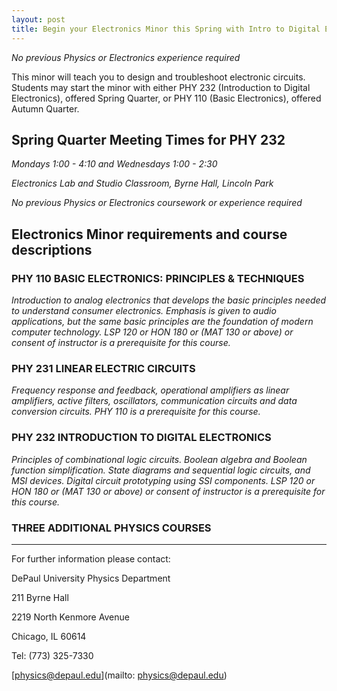 ```yaml
---
layout: post
title: Begin your Electronics Minor this Spring with Intro to Digital Electronics
---
```


*No previous Physics or Electronics experience required*

This minor will teach you to design and troubleshoot electronic circuits.  Students may start the minor with either PHY 232 (Introduction to Digital Electronics), offered Spring Quarter, or PHY 110 (Basic Electronics), offered Autumn Quarter.

## Spring Quarter Meeting Times for PHY 232 ##

*Mondays 1:00 - 4:10 and Wednesdays 1:00 - 2:30*

*Electronics Lab and Studio Classroom, Byrne Hall, Lincoln Park*

*No previous Physics or Electronics coursework or experience required*


## Electronics Minor requirements and course descriptions ##

### PHY 110 BASIC ELECTRONICS: PRINCIPLES & TECHNIQUES

*Introduction to analog electronics that develops the basic principles needed to understand consumer electronics. Emphasis is given to audio applications, but the same basic principles are the foundation of modern computer technology.  LSP 120 or HON 180 or (MAT 130 or above) or consent of instructor is a prerequisite for this course.*

### PHY 231 LINEAR ELECTRIC CIRCUITS

*Frequency response and feedback, operational amplifiers as linear amplifiers, active filters, oscillators, communication circuits and data conversion circuits.  PHY 110 is a prerequisite for this course.*

### PHY 232 INTRODUCTION TO DIGITAL ELECTRONICS

*Principles of combinational logic circuits. Boolean algebra and Boolean function simplification. State diagrams and sequential logic circuits, and MSI devices. Digital circuit prototyping using SSI components.  LSP 120 or HON 180 or (MAT 130 or above) or consent of instructor is a prerequisite for this course.*

### THREE ADDITIONAL PHYSICS COURSES 

---

For further information please contact:

DePaul University Physics Department

211 Byrne Hall

2219 North Kenmore Avenue

Chicago, IL 60614

Tel: (773) 325-7330

[physics@depaul.edu](mailto: physics@depaul.edu)

